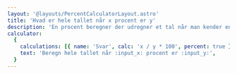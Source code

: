 ```yaml
---
layout: '@layouts/PercentCalculatorLayout.astro'
title: 'Hvad er hele tallet når x procent er y'
description: 'En procent beregner der udregner et tal når man kender en procentdel af det'
calculator:
  {
    calculations: [{ name: 'Svar', calc: 'x / y * 100', percent: true }],
    text: 'Beregn hele tallet når :input_x: procent er :input_y:',
  }
---
```

